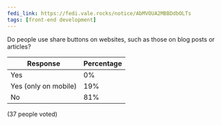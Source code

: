 ```yaml
---
fedi_link: https://fedi.vale.rocks/notice/AbMVOUA2MBBDdbOLTs
tags: [front-end development]
---
```


Do people use share buttons on websites, such as those on blog posts or articles?

| Response             | Percentage |
| -------------------- | ---------- |
| Yes                  | 0%         |
| Yes (only on mobile) | 19%        |
| No                   | 81%        |

(37 people voted)
